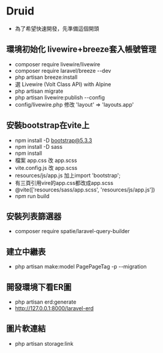 # Druid 
* 為了希望快速開發，先準備這個開頭

## 環境初始化 livewire+breeze套入帳號管理

* composer require livewire/livewire
* composer require laravel/breeze --dev
* php artisan breeze:install
* 選 Livewire (Volt Class API) with Alpine
* php artisan migrate
* php artisan livewire:publish --config
* config/livewire.php 修改 'layout' => 'layouts.app'

## 安裝bootstrap在vite上

* npm install -D bootstrap@5.3.3
* npm install -D sass
* npm install
* 檔案 app.css 改 app.scss
* vite.config.js 改 app.scss
* resources/js/app.js 加上import 'bootstrap';
* 有三頁引用vire的app.css都改成app.scss
* @vite(['resources/sass/app.scss', 'resources/js/app.js'])
* npm run build

## 安裝列表篩選器

* composer require spatie/laravel-query-builder

## 建立中繼表
*  php artisan make:model PagePageTag -p --migration

## 開發環境下看ER圖
* php artisan erd:generate
* http://127.0.0.1:8000/laravel-erd

## 圖片軟連結
* php artisan storage:link
